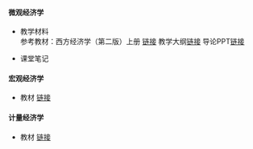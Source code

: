 #### 微观经济学
* 教学材料 \
参考教材：西方经济学（第二版）上册 [链接](https://pan.baidu.com/s/106H3S2qKZEspJbGdIll1tw )
教学大纲[链接](https://pan.baidu.com/s/1C2XJDYCCRyiw7bm6iLNa4Q )
导论PPT[链接](https://pan.baidu.com/s/1rfhWZWlbxxyrBRSGds8wig )

* 课堂笔记



#### 宏观经济学

* 教材 [链接](https://mp.weixin.qq.com/s/pwP4G6NTnkz9yAMFQKl07w)

#### 计量经济学

* 教材 [链接](https://mp.weixin.qq.com/s/pwP4G6NTnkz9yAMFQKl07w)